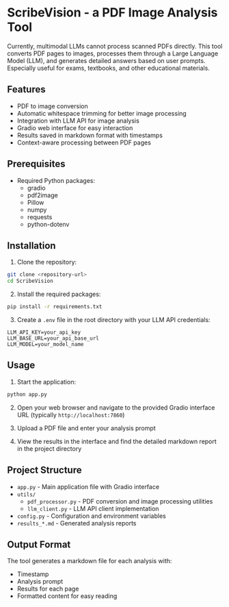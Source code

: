 # ScribeVision - a PDF Image Analysis Tool

Currently, multimodal LLMs cannot process scanned PDFs directly. This tool converts PDF pages to images, processes them through a Large Language Model (LLM), and generates detailed answers based on user prompts. Especially useful for exams, textbooks, and other educational materials.

## Features

- PDF to image conversion
- Automatic whitespace trimming for better image processing
- Integration with LLM API for image analysis
- Gradio web interface for easy interaction
- Results saved in markdown format with timestamps
- Context-aware processing between PDF pages

## Prerequisites

- Required Python packages:
  - gradio
  - pdf2image
  - Pillow
  - numpy
  - requests
  - python-dotenv

## Installation

1. Clone the repository:
```bash
git clone <repository-url>
cd ScribeVision
```

2. Install the required packages:
```bash
pip install -r requirements.txt
```

3. Create a `.env` file in the root directory with your LLM API credentials:
```env
LLM_API_KEY=your_api_key
LLM_BASE_URL=your_api_base_url
LLM_MODEL=your_model_name
```

## Usage

1. Start the application:
```bash
python app.py
```

2. Open your web browser and navigate to the provided Gradio interface URL (typically `http://localhost:7860`)

3. Upload a PDF file and enter your analysis prompt

4. View the results in the interface and find the detailed markdown report in the project directory

## Project Structure

- `app.py` - Main application file with Gradio interface
- `utils/`
  - `pdf_processor.py` - PDF conversion and image processing utilities
  - `llm_client.py` - LLM API client implementation
- `config.py` - Configuration and environment variables
- `results_*.md` - Generated analysis reports

## Output Format

The tool generates a markdown file for each analysis with:
- Timestamp
- Analysis prompt
- Results for each page
- Formatted content for easy reading

